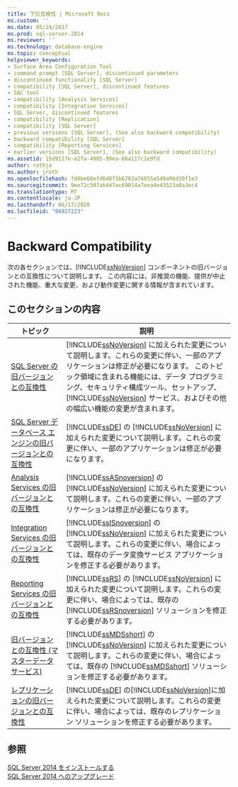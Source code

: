 ```yaml
---
title: 下位互換性 | Microsoft Docs
ms.custom: ''
ms.date: 05/24/2017
ms.prod: sql-server-2014
ms.reviewer: ''
ms.technology: database-engine
ms.topic: conceptual
helpviewer_keywords:
- Surface Area Configuration Tool
- command prompt [SQL Server], discontinued parameters
- discontinued functionality [SQL Server]
- compatibility [SQL Server], discontinued features
- SAC tool
- compatibility [Analysis Services]
- compatibility [Integration Services]
- SQL Server, discontinued features
- compatibility [Replication]
- compatibility [SQL Server]
- previous versions [SQL Server], (See also backward compatibility)
- backward compatibility [SQL Server]
- compatibility [Reporting Services]
- earlier versions [SQL Server], (See also backward compatibility)
ms.assetid: 15d9117e-e2fa-4985-99ea-66a117c1e9fd
author: rothja
ms.author: jroth
ms.openlocfilehash: fd8be66efd648f5b6703a76855a549a9bd30f1e3
ms.sourcegitcommit: 9ee72c507ab447ac69014a7eea4e43523a0a3ec4
ms.translationtype: MT
ms.contentlocale: ja-JP
ms.lasthandoff: 06/17/2020
ms.locfileid: "84927223"
---
```

# <a name="backward-compatibility"></a>Backward Compatibility
  次の各セクションでは、[!INCLUDE[ssNoVersion](../includes/ssnoversion-md.md)] コンポーネントの旧バージョンとの互換性について説明します。 この内容には、非推奨の機能、提供が中止された機能、重大な変更、および動作変更に関する情報が含まれています。  
  
## <a name="in-this-section"></a>このセクションの内容  
  
|トピック|説明|  
|-----------|-----------------|  
|[SQL Server の旧バージョンとの互換性](../../2014/getting-started/sql-server-backward-compatibility.md)|[!INCLUDE[ssNoVersion](../includes/ssnoversion-md.md)] に加えられた変更について説明します。これらの変更に伴い、一部のアプリケーションは修正が必要になります。 このトピック領域に含まれる機能には、データ プログラミング、セキュリティ構成ツール、セットアップ、[!INCLUDE[ssNoVersion](../includes/ssnoversion-md.md)] サービス、およびその他の幅広い機能の変更が含まれます。|  
|[SQL Server データベース エンジンの旧バージョンとの互換性](../database-engine/sql-server-database-engine-backward-compatibility.md)|[!INCLUDE[ssDE](../includes/ssde-md.md)] の [!INCLUDE[ssNoVersion](../includes/ssnoversion-md.md)] に加えられた変更について説明します。これらの変更に伴い、一部のアプリケーションは修正が必要になります。|  
|[Analysis Services の旧バージョンとの互換性](../../2014/analysis-services/analysis-services-backward-compatibility.md)|[!INCLUDE[ssASnoversion](../includes/ssasnoversion-md.md)] の [!INCLUDE[ssNoVersion](../includes/ssnoversion-md.md)] に加えられた変更について説明します。これらの変更に伴い、一部のアプリケーションは修正が必要になります。|  
|[Integration Services の旧バージョンとの互換性](../integration-services/integration-services-backward-compatibility.md)|[!INCLUDE[ssISnoversion](../includes/ssisnoversion-md.md)] の [!INCLUDE[ssNoVersion](../includes/ssnoversion-md.md)] に加えられた変更について説明します。これらの変更に伴い、場合によっては、既存のデータ変換サービス アプリケーションを修正する必要があります。|  
|[Reporting Services の旧バージョンとの互換性](../reporting-services/reporting-services-backward-compatibility.md)|[!INCLUDE[ssRS](../includes/ssrs.md)] の [!INCLUDE[ssNoVersion](../includes/ssnoversion-md.md)] に加えられた変更について説明します。これらの変更に伴い、場合によっては、既存の [!INCLUDE[ssRSnoversion](../includes/ssrsnoversion-md.md)] ソリューションを修正する必要があります。|  
|[旧バージョンとの互換性 &#40;マスターデータサービス&#41;](../master-data-services/backward-compatibility-master-data-services.md)|[!INCLUDE[ssMDSshort](../includes/ssmdsshort-md.md)] の [!INCLUDE[ssNoVersion](../includes/ssnoversion-md.md)] に加えられた変更について説明します。これらの変更に伴い、場合によっては、既存の [!INCLUDE[ssMDSshort](../includes/ssmdsshort-md.md)] ソリューションを修正する必要があります。|  
|[レプリケーションの旧バージョンとの互換性](../../2014/relational-databases/replication/replication-backward-compatibility.md)|[!INCLUDE[ssDE](../includes/ssde-md.md)] の[!INCLUDE[ssNoVersion](../includes/ssnoversion-md.md)]に加えられた変更について説明します。これらの変更に伴い、場合によっては、既存のレプリケーション ソリューションを修正する必要があります。|  
  
## <a name="see-also"></a>参照  
 [SQL Server 2014 をインストールする](../database-engine/install-windows/install-sql-server.md)   
 [SQL Server 2014 へのアップグレード](../database-engine/install-windows/upgrade-sql-server.md)  
  
  
